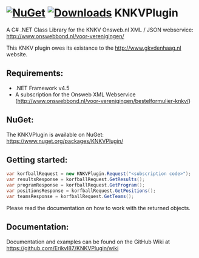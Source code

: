 [![NuGet](http://img.shields.io/nuget/v/KNKVPlugin.svg?style=flat-square)](https://www.nuget.org/packages/KNKVPlugin/)
[![Downloads](http://img.shields.io/nuget/dt/KNKVPlugin.svg?style=flat-square)](https://www.nuget.org/packages/KNKVPlugin/)
KNKVPlugin
==========

A C# .NET Class Library for the KNKV Onsweb.nl XML / JSON webservice: http://www.onswebbond.nl/voor-verenigingen/

This KNKV plugin owes its existance to the http://www.gkvdenhaag.nl website.

## Requirements:
* .NET Framework v4.5
* A subscription for the Onsweb XML Webservice (http://www.onswebbond.nl/voor-verenigingen/bestelformulier-knkv/)

## NuGet:
The KNKVPlugin is available on NuGet: https://www.nuget.org/packages/KNKVPlugin/

## Getting started:
```csharp
var korfballRequest = new KNKVPlugin.Request("<subscription code>");
var resultsResponse = korfballRequest.GetResults();
var programResponse = korfballRequest.GetProgram();
var positionsResponse = korfballRequest.GetPositions();
var teamsResponse = korfballRequest.GetTeams();
```
Please read the documentation on how to work with the returned objects.

## Documentation:
Documentation and examples can be found on the GitHub Wiki at https://github.com/Erikvl87/KNKVPlugin/wiki 
